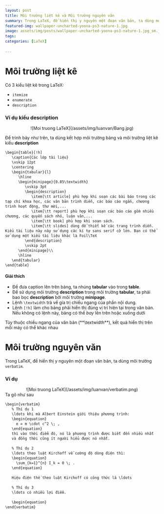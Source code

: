 ```yaml
---
layout: post
title: Môi trường liệt kê và Môi trường nguyên văn 
summary: Trong LaTeX, để hiển thị y nguyên một đoạn văn bản, ta dùng môi trường verbatim
featured-img: wallpaper-uncharted-yoona-ps3-nature-1.jpg
image: assets/img/posts/wallpaper-uncharted-yoona-ps3-nature-1.jpg_sm.jpg
tags: 
categories: [LaTeX]

---
```

# Môi trường liệt kê

Có 3 kiểu liệt kê trong LaTeX:
- `itemize`
- `enumerate`
- `description`

### Ví dụ kiểu description

<div align="center" markdown="1">
![Moi truong LaTeX](/assets/img/luanvan/Bang.jpg)
</div>

Để trình bày như trên, ta dùng kết hợp môi trường bảng và môi trường liệt kê kiểu **description**

```
\begin{table}[!h]
   \caption{Các lớp tài liệu}
   \vskip 12pt
   \centering
   \begin{tabular}{l}
      \hline
      \begin{minipage}{0.85\textwidth}
         \vskip 3pt
         \begin{description}
            \item[\tt article] phù hợp khi soạn các bài báo trong các tạp chí khoa học, các văn bản trình diễn, các báo cáo ngắn, chương trình hoạt động, thư mời,...
            \item[\tt report] phù hợp khi soạn các báo cáo gồm nhiều chương, các quyển sách nhỏ, luận văn,...
            \item[\tt book] phù hợp khi soạn sách.
            \item[\tt slides] dùng để thiết kế các trang trình diễn. Kiểu tài liệu này này sử dụng các kí tự sans serif cỡ lớn. Bạn có thể sử dụng một kiểu tài liệu khác là Foil\TeX
         \end{description}
         \vskip 2pt
      \end{minipage}\\
      \hline
   \end{tabular}
\end{table}
``` 


#### Giải thích

- Để đưa caption lên trên bảng, ta nhúng **tabular** vào trong **table**.
- Để sử dụng môi trường **description** trong môi trường **tabular**, ta phải bao bọc **description** bởi môi trường **minipage**.
- Lệnh `\textwidth` trả về gía trị chiều ngang của phần nội dung.
- Lệnh `[!h]` làm cho bảng phải hiển thị đúng vị trí hiện tại trong văn bản. Nếu không có lệnh này, bảng có thể *bay* lên trên hoặc xuống dưới

<div class="alert tip" markdown="1">
Tùy thuộc chiều ngang của văn bản (**\textwidth**), kết quả hiển thị trên mỗi máy có thể khác nhau
</div>

# Môi trường nguyên văn

Trong LaTeX, để hiển thị y nguyên một đoạn văn bản, ta dùng môi trường `verbatim`. 

### Ví dụ

<div align="center" markdown="1">
![Moi truong LaTeX](/assets/img/luanvan/verbatim.png)
</div>
Ta gõ như sau

```
\begin{verbatim}
   % Thí dụ 1
   \ldots khi mà Albert Einstein giới thiệu phương trình:
   \begin{equation}
     e = m \cdot c^2 \; ,
   \end{equation}
   thì vào thời điểm đó, nó là phương trình được biết đến nhiều nhất
   và đồng thời cũng ít người hiểu được nó nhất.

   % Thí dụ 2
   \ldots theo luật Kirchoff về cường độ dòng điện thì:
   \begin{equation}
     \sum_{k=1}^{n} I_k = 0 \; .
   \end{equation}
   
   Hiệu điện thế theo luật Kirchoff có công thức là \ldots

   % Thí dụ 3
   \ldots có nhiều lợi điểm.

   \begin{equation}
\end{verbatim}
```



